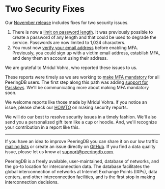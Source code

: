 # Two Security Fixes

Our [November release](https://docs.peeringdb.com/release_notes/#release-2630) includes fixes for two security issues.

1. There is now a [limit on password length](https://github.com/peeringdb/peeringdb/issues/1707). It was previously possible to create a password of any length and that could be used to degrade the service. Passwords are now limited to 1,024 characters. 
2. You must now [verify your email address](https://github.com/peeringdb/peeringdb/issues/1708) before enabling MFA. Previously, you could sign up with a victim email address, establish MFA, and deny them an account using their address.

We are grateful to Mridul Vohra, who reported these issues to us. 

These reports were timely as we are working to [make MFA mandatory](https://github.com/peeringdb/peeringdb/issues/1634) for all PeeringDB users. The first step along this path was adding [support for Passkeys](https://github.com/peeringdb/peeringdb/issues/1584). We'll be communicating more about making MFA mandatory soon.

We welcome reports like those made by Mridul Vohra. If you notice an issue, please check our [HOWTO](https://docs.peeringdb.com/howto/make-a-security-report/) on making security reports.

We will do our best to resolve security issues in a timely fashion. We'll also send you a personalized gift item like a cup or hoodie. And, we'll recognize your contribution in a report like this.

--- 

If you have an idea to improve PeeringDB you can share it on our low traffic [mailing lists](https://docs.peeringdb.com/#mailing-lists) or create an issue directly on [GitHub](https://github.com/peeringdb/peeringdb/issues). If you find a data quality issue, please let us know at [support@peeringdb.com](mailto:support@peeringdb.com).

PeeringDB is a freely available, user-maintained, database of networks, and the go-to location for interconnection data. The database facilitates the global interconnection of networks at Internet Exchange Points (IXPs), data centers, and other interconnection facilities, and is the first stop in making interconnection decisions.
